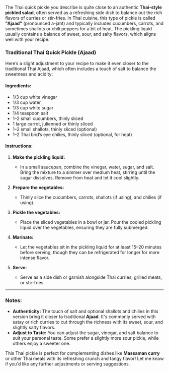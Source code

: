 The Thai quick pickle you describe is quite close to an authentic **Thai-style pickled salad**, often served as a refreshing side dish to balance out the rich flavors of curries or stir-fries. In Thai cuisine, this type of pickle is called **"Ajaad"** (pronounced a-jaht) and typically includes cucumbers, carrots, and sometimes shallots or chili peppers for a bit of heat. The pickling liquid usually contains a balance of sweet, sour, and salty flavors, which aligns well with your recipe.

### **Traditional Thai Quick Pickle (Ajaad)**

Here’s a slight adjustment to your recipe to make it even closer to the traditional Thai Ajaad, which often includes a touch of salt to balance the sweetness and acidity:

#### **Ingredients:**
- 1/3 cup white vinegar
- 1/3 cup water
- 1/3 cup white sugar
- 1/4 teaspoon salt
- 1–2 small cucumbers, thinly sliced
- 1 large carrot, julienned or thinly sliced
- 1–2 small shallots, thinly sliced (optional)
- 1–2 Thai bird’s eye chilies, thinly sliced (optional, for heat)

#### **Instructions:**

1. **Make the pickling liquid:**
   - In a small saucepan, combine the vinegar, water, sugar, and salt. Bring the mixture to a simmer over medium heat, stirring until the sugar dissolves. Remove from heat and let it cool slightly.

2. **Prepare the vegetables:**
   - Thinly slice the cucumbers, carrots, shallots (if using), and chilies (if using).

3. **Pickle the vegetables:**
   - Place the sliced vegetables in a bowl or jar. Pour the cooled pickling liquid over the vegetables, ensuring they are fully submerged.

4. **Marinate:**
   - Let the vegetables sit in the pickling liquid for at least 15–20 minutes before serving, though they can be refrigerated for longer for more intense flavor.

5. **Serve:**
   - Serve as a side dish or garnish alongside Thai curries, grilled meats, or stir-fries.

---

### **Notes:**
- **Authenticity:** The touch of salt and optional shallots and chilies in this version bring it closer to traditional **Ajaad**. It's commonly served with satay or rich curries to cut through the richness with its sweet, sour, and slightly salty flavors.
- **Adjust to Taste:** You can adjust the sugar, vinegar, and salt balance to suit your personal taste. Some prefer a slightly more sour pickle, while others enjoy a sweeter one.

This Thai pickle is perfect for complementing dishes like **Massaman curry** or other Thai meals with its refreshing crunch and tangy flavor! Let me know if you'd like any further adjustments or serving suggestions.
